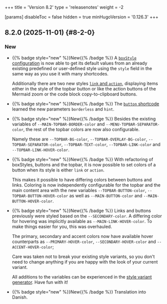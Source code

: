 +++
title = 'Version 8.2'
type = 'releasenotes'
weight = -2

[params]
  disableToc = false
  hidden = true
  minHugoVersion = '0.126.3'
+++

## 8.2.0 (2025-11-01) {#8-2-0}

### New

- {{% badge style="new" %}}New{{% /badge %}} A [`boxStyle` configuration](shortcodes/notice#defining-own-styles) is now able to get its default values from an already existing predefined or user-defined style using the `style` field in the same way as you use it with many shortcodes.

  Additionally there are two new styles [`link` and `action`](shortcodes/button#by-special-color), displaying items either in the style of the topbar button or like the action buttons of the Mermaid zoom or the code block copy-to-clipboard buttons.

- {{% badge style="new" %}}New{{% /badge %}} The [`button` shortcode](shortcodes/button) learned the new parameters `borderless` and `hint`.

- {{% badge style="new" %}}New{{% /badge %}} Besides the existing variables of `--MAIN-TOPBAR-BORDER-color` and `--MENU-TOPBAR-SEPARATOR-color`, the rest of the topbar colors are now also configurable.

  Namely these are `--TOPBAR-BG-color`, `--TOPBAR-OVERLAY-BG-color`, `--TOPBAR-SEPARATOR-color`, `--TOPBAR-TEXT-color`, `--TOPBAR-LINK-color` and `--TOPBAR-LINK-HOVER-color`.

- {{% badge style="new" %}}New{{% /badge %}} With refactoring of boxStyles, buttons and the topbar, it is now possible to set colors of a button when its style is either `link` or `action`.

  This makes it possible to have differing colors between buttons and links. Coloring is now independently configurable for the topbar and the main content area with the new variables `--TOPBAR-BUTTON-color`, `--TOPBAR-BUTTON-HOVER-color` as well as `--MAIN-BUTTON-color` and `--MAIN-BUTTON-HOVER-color`.

- {{% badge style="new" %}}New{{% /badge %}} Links and buttons previously were styled based on the `--SECONDARY-color`. A differing color for hovering was implicitly available as `--MAIN-LINK-HOVER-color`. To make things easier for you, this was overhauled.

  The primary, secondary and accent colors now have available hover counterparts as `--PRIMARY-HOVER-color`, `--SECONDARY-HOVER-color` and `--ACCENT-HOVER-color`;

  Care was taken not to break your existing style variants, so you don't need to change anything if you are happy with the look of your current variant.

  All additions to the variables can be experienced in the [style variant generator](configuration/branding/generator). Have fun with it!

- {{% badge style="new" %}}New{{% /badge %}} Translation into Danish.